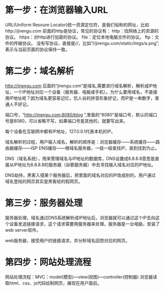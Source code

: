 # 第一步：在浏览器输入URL
URL(Uniform Resoure Locator)统一资源定位符，是我们俗称的网址，比如http://jirengu.com 前面的http是协议，常见的协议有：
http：找网络上的资源的协议。
https：对http进行加密的协议。
file：定位本地电脑文件的协议。
ftp：文件的传输协议。
没有写协议，直接是//，比如“//jirengu.com/static/imgs/a.png”,表示与当前页面的协议保持一致。

# 第二步：域名解析
http://jirengu.com 后面的“jirengu.com”是域名,需要进行域名解析，解析成IP地址，一个IP地址对应一个设备（服务器、电脑或手机）。为什么要用域名，不直接用IP地址呢？因为域名更容易记忆，饥人谷的拼音形象好记，而IP是一串数字，普通人不好记。

端口号，“http://jirengu.com:8080/blog ”,里面的“8080”是端口号，默认的端口号是8080，可以省略不写，如果端口号是其他的，就要写出来。

每个设备在互联网中都有IP地址，127.0.0.1代表本机的IP。

域名解析的过程，用户输入域名，解析的顺序是：浏览器缓存——系统缓存——路由器缓存——ISP DNS缓存——根域名服务器，一级一级查找IP，直到找到为止。

DNS（域名系统），用来管理域名与IP地址的数据库，DNS设置成8.8.8.8意思是直接从IP地址为8.8.8.8的服务器（谷歌服务器）中去寻找输入域名对应的IP地址。

DNS劫持，黑客入侵某个服务器后，把里面的域名对应的IP改成别的，用户通过域名登陆的网页其实是黑客给的假网页。

# 第三步：服务器处理
服务器处理，域名通过DNS系统解析成IP地址后，浏览器就可以通过这个IP去向这个设备发送链接请求，这个请求需要用服务器来处理，服务器是一台电脑，安装了web server软件。

web服务器，接受用户的链接请求，并分析域名回馈对应的网页。

# 第四步：网站处理流程
网站处理流程：MVC：model(模型)—view(视图)—controller(控制器)
浏览器读取html、css、js代码绘制网页，展现在用户面前。
